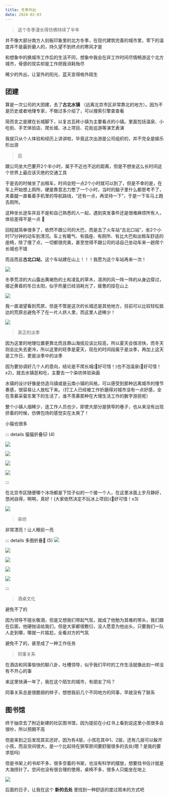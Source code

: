 ```yaml
---
title: 冬季外出
date: 2024-02-03
---
```


> 这个冬季漫长得仿佛持续了半年

并不像大部分南方人刻板印象里的北方冬季，在现代建筑完善的城市里，零下的温度并不是最折磨人的，持久望不到终点的寒风才是

和想象中的换城市工作后的生活不同，想象中我会在非工作时间尽情畅游这个北方城市，骨感的现实却是工作把我消耗殆尽

稀少的外出，让室外的阳光、蓝天变得格外陌生

## 团建

算是一次公司的大团建，去了**古北水镇** （远离北京市区非常靠北的地方）。因为不是历史或者地理专家，不做过多介绍了，可以搜索引擎查查看

简而言之是建在长城脚下，以复古瓦砖小镇为主要看点的小镇。里面包括温泉、小吃街、手艺体验店、爬长城、冰上项目、花街巡游等演艺表演

我就只从个人体验和经历上讲讲啦，毕竟这次出游是公司组织的，并不完全是娱乐形出游

> 远

跟公司坐大巴要开2个半小时，属于不近也不远的距离，但是不想坐这么长时间这个世界上最应该灭绝的交通工具

于是去的时候坐了出租车，时间会短一点2个小时就可以到了，但是不幸的是，在车上开始想上厕所，硬是靠意志力憋了一个小时，当时的脑子里什么都思考不了，夹着腿一直看着手机里的导航路线，“还有一点，再坚持一下”，于是一下车马上跑去厕所。

这种坐长途车并且不是和自己熟悉的人一起，遇到突发事件还是很难麻烦所有人，体验差得不是一点 🥲

回程就简单很多了，依然不跟公司的大巴，而是去了火车站“古北口站”，坐2个小时17分钟的动车到清河。车上有暖气、有插座、有厕所、有比大巴和出租车舒适的座椅，除了慢了点，一切都很完美，甚至觉得不跟公司的话自己坐动车来一趟爬个长城也不错

而且而且**古北口站**，这个车站建在山上！！！我愿为这个车站再来一次！

![](https://kingan-md-img.oss-cn-guangzhou.aliyuncs.com/blog/20240218161222920.JPG?x-oss-process=image/format,webp/resize,w_640)

冬季荒凉的大山露出黄褐色的土和凌乱的草木，凛冽的风一阵一阵的从身边穿过，接近黄昏的冬日太阳，似乎热量已经消耗光了，疲惫的挂在山上

![](https://kingan-md-img.oss-cn-guangzhou.aliyuncs.com/blog/20240203223841293.JPG?x-oss-process=image/format,webp/resize,w_640)

我一直渴望看到荒原，但是不管是这次的长城还是其他地方，目前可以比较轻松抵达的荒原总避免不了在一片人挤人里，而这里人迹稀少！

![](https://kingan-md-img.oss-cn-guangzhou.aliyuncs.com/blog/20240218160447770.JPG?x-oss-process=image/format,webp/resize,w_640)

> 真正的淡季

因为这里的地理位置更靠北而且靠山海拔应该比较高，所以夏天会很凉快，而冬天则会比失去更冷，所以这里的旺季是夏天，现在的时间段属于是淡季，再加上这天是工作日，更是淡季中的淡季

因为要协调好几个人的意向，结论是不爬长城(🥲好可惜！)也不泡温泉(🥲好可惜！x2)，就去水镇逛和吃，主要去一个染坊体验染画

水镇的设计好像是仿造乌镇或是云南小镇的风格，可以感受到那种远离城市的慢节奏感，很容易让人放松下来。（打工人已经被工作折磨得对城市没有一点好感，全在羡慕采菊东篱下的生活了，谁不羡慕那种在大理生活工作的数字游民呢）

整个小镇人烟稀少，连工作人员也少，即使大部分是狭窄的巷子，也从来没有出现挤着的时候，仿佛包场的感觉实在太爽了！

小猫也很多

::: details 猫猫折叠🐱 (4)

![](https://kingan-md-img.oss-cn-guangzhou.aliyuncs.com/blog/20240218193701197.jpg?x-oss-process=image/format,webp/resize,w_640)

![](https://kingan-md-img.oss-cn-guangzhou.aliyuncs.com/blog/20240218193712008.jpg?x-oss-process=image/format,webp/resize,w_640)

![](https://kingan-md-img.oss-cn-guangzhou.aliyuncs.com/blog/20240218193554614.jpg?x-oss-process=image/format,webp/resize,w_640)

![](https://kingan-md-img.oss-cn-guangzhou.aliyuncs.com/blog/20240218194417043.jpg?x-oss-process=image/format,webp/resize,w_640)

:::

在北京市区随便哪个冰场都是下饺子似的一个接一个人，在这里冰面上岁月静好，悠闲自得，啊啊，真好！(大家依然决定不玩冰上项目)(🥲好可惜！x3)

![](https://kingan-md-img.oss-cn-guangzhou.aliyuncs.com/blog/20240203224554974.jpg?x-oss-process=image/format,webp/resize,w_640)

> 染坊

非常漂亮！让人眼前一亮

::: details 多图折叠🙈 (5)
![](https://kingan-md-img.oss-cn-guangzhou.aliyuncs.com/blog/20240218163538018.jpg?x-oss-process=image/format,webp/resize,w_640)

![](https://kingan-md-img.oss-cn-guangzhou.aliyuncs.com/blog/20240218194807495.jpg?x-oss-process=image/format,webp/resize,w_640)

![](https://kingan-md-img.oss-cn-guangzhou.aliyuncs.com/blog/20240218162759756.JPG?x-oss-process=image/format,webp/resize,w_640)

![](https://kingan-md-img.oss-cn-guangzhou.aliyuncs.com/blog/20240218164009966.JPG?x-oss-process=image/format,webp/resize,w_640)

![](https://kingan-md-img.oss-cn-guangzhou.aliyuncs.com/blog/20240218162809239.JPG?x-oss-process=image/format,webp/resize,w_640)

:::

> 酒桌文化

避免不了的

因为领导不擅长敬酒，但是又想我们带起气氛，就成了他勉为其难的带头，我们跟在后面，他硬抛话给我们，但是大家都很敷衍，没人愿意为他出头，只要我们一队人走到哪，哪就一片尴尬，全看对方的气氛

避免不了的，甚至成了一种工作任务

> 同事关系

在酒店和同事愉快的聊八卦，吐槽领导，似乎我们平时的工作生活就像此刻一样没有不开心的事

来这里快满一年了，我在这个陌生的城市，有朋友了吗？

同事关系总是很脆弱的样子，想想我前几个不同地方的同事，早就没有了联系

## 图书馆

终于抽空去了附近新建的社区图书馆，因为提前在小红书上看到说这里小孩很多会很吵，所以预期不高

但是来到之后发现其实还好，因为有4层，小孩在其中1、2层，还有几层可以躲开小孩，而且空间很大，是一个比起待在狭窄房间要舒服很多的去处(嗯？是我的要求低吗)

但是书架上的书却不多，很多空着的书架，也没有科学的摆放，想要找书估计就是大海捞针了。空间也没有很合理的使用，桌椅不多，很多人只能坐在地上

![](https://kingan-md-img.oss-cn-guangzhou.aliyuncs.com/blog/2024020322263541556ce.JPG?x-oss-process=image/format,webp/resize,w_640)

后面的日子，让我在这个 **新的去处** 里找到一种舒适的度过周末的方式吧
